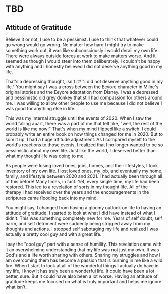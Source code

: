 # TBD

## Attitude of Gratitude

Believe it or not, I use to be a pessimist. I use to think that whatever could go wrong would go wrong. No matter how hard I might try to make something work out, it was like subconsciously I would derail my own life. There were always outside forces at work to make matters worse. And it seemed as though I would steer into them deliberately. I couldn't be happy with anything and I honestly believed I did not deserve anything good in my life.

That's a depressing thought, isn't it? "I did not deserve anything good in my life." You might say I was a cross between the Eeyore character in Milne's original stories and the Eeyore adaptation from Disney. I was a depressed and pessimistic old grey donkey that still had compassion for others around me. I was willing to allow other people to use me because I did not believe I was good for anything else in life.

This was my internal struggle until the events of 2020. When I saw the world falling apart, there was a part of me that felt like, "well, the rest of the world is like me now!" That's when my mind flipped like a switch. I could probably write an entire book on how things changed for me in 2020. But to sum it up, I had a huge attitude adjustment. As I compared myself to the world's reactions to those events, I realized that I no longer wanted to be so pessimistic about my own life. Just like the world, I deserved better than what my thought life was doing to me.

As people were losing loved ones, jobs, homes, and their lifestyles, I took inventory of my own life. I lost loved ones, my job, and eventually my home, family, and lifestyle between 2020 and 2021. I had actually been through all of this before! Many times, in fact. Yet, every single time, my life had been restored. This led to a revelation of sorts in my thought life. All of the therapy I had received over the years and the encouragements in the scriptures came flooding back into my mind.

You might say, I changed from having a gloomy outlook on life to having an attitude of gratitude. I started to look at what I did have instead of what I didn't. This was something completely new for me. Years of self doubt, self harm, and self detriment were suddenly being stripped away from my thoughts and actions. I stopped self sabotaging my life and realized I was actually a pretty cool guy and with a great life.

I say the "cool guy" part with a sense of humility. This revelation came with it an overwhelming understanding that my life was not just my own. It was God's and a life worth sharing with others. Sharing my struggles and how I am overcoming them has become a passion that is burning in me like a wild fire. When I start to look at all of the wonderful things I actually do have in my life, I know it has truly been a wonderful life. It could have been a lot better, sure. But it could have also been a lot worse. Having an attitude of gratitude keeps me focused on what is truly important and helps me ignore what isn't.

